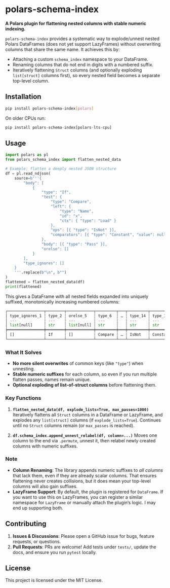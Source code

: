 # polars-schema-index

**A Polars plugin for flattening nested columns with stable numeric indexing.**

`polars-schema-index` provides a systematic way to explode/unnest nested Polars DataFrames (does not yet support LazyFrames) without overwriting columns that share the same name. It achieves this by:

- Attaching a custom `schema_index` namespace to your DataFrame.
- Renaming columns that do not end in digits with a numbered suffix.
- Iteratively flattening `Struct` columns (and optionally exploding `list[struct]` columns first), so every nested field becomes a separate top-level column.

## Installation

```bash
pip install polars-schema-index[polars]
```

On older CPUs run:

```python
pip install polars-schema-index[polars-lts-cpu]
```

## Usage

```python
import polars as pl
from polars_schema_index import flatten_nested_data

# Example: flatten a deeply nested JSON structure
df = pl.read_ndjson(
    source=b'''{
        "body": [
            {
                "type": "If",
                "test": {
                    "type": "Compare",
                    "left": {
                        "type": "Name",
                        "id": "x",
                        "ctx": { "type": "Load" }
                    },
                    "ops": [{ "type": "IsNot" }],
                    "comparators": [{ "type": "Constant", "value": null }]
                },
                "body": [{ "type": "Pass" }],
                "orelse": []
            }
        ],
        "type_ignores": []
    }
    '''.replace(b"\n", b"")
)
flattened = flatten_nested_data(df)
print(flattened)
```

This gives a DataFrame with all nested fields expanded into uniquely suffixed, monotonically
increasing numbered columns:

```python
┌────────────────┬────────┬────────────┬─────────┬───┬─────────┬──────────┬──────────┬─────────┐
│ type_ignores_1 ┆ type_2 ┆ orelse_5   ┆ type_6  ┆ … ┆ type_14 ┆ type_15  ┆ value_16 ┆ type_17 │
│ ---            ┆ ---    ┆ ---        ┆ ---     ┆   ┆ ---     ┆ ---      ┆ ---      ┆ ---     │
│ list[null]     ┆ str    ┆ list[null] ┆ str     ┆   ┆ str     ┆ str      ┆ null     ┆ str     │
╞════════════════╪════════╪════════════╪═════════╪═══╪═════════╪══════════╪══════════╪═════════╡
│ []             ┆ If     ┆ []         ┆ Compare ┆ … ┆ IsNot   ┆ Constant ┆ null     ┆ Load    │
└────────────────┴────────┴────────────┴─────────┴───┴─────────┴──────────┴──────────┴─────────┘
```

### What It Solves

- **No more silent overwrites** of common keys (like `"type"`) when unnesting.
- **Stable numeric suffixes** for each column, so even if you run multiple flatten passes, names remain unique.
- **Optional exploding of list-of-struct columns** before flattening them.

### Key Functions

1. **`flatten_nested_data(df, explode_lists=True, max_passes=1000)`**
   Iteratively flattens all `Struct` columns in a DataFrame or LazyFrame, and explodes any `list[struct]` columns (if `explode_lists=True`). Continues until no `Struct` columns remain (or `max_passes` is reached).

2. **`df.schema_index.append_unnest_relabel(df, column=...)`**
   Moves one column to the end via `.permute`, unnest it, then relabel newly created columns with numeric suffixes.

### Note

- **Column Renaming**: The library appends numeric suffixes to *all columns* that lack them, even if they are already scalar columns. That ensures flattening never creates collisions, but it does mean your top-level columns will also gain suffixes.
- **LazyFrame Support**: By default, the plugin is registered for `DataFrame`. If you want to use this on LazyFrames, you can register a similar namespace for `LazyFrame` or manually attach the plugin’s logic. I may end up supporting both.

## Contributing

1. **Issues & Discussions**: Please open a GitHub issue for bugs, feature requests, or questions.
2. **Pull Requests**: PRs are welcome! Add tests under `tests/`, update the docs, and ensure you run `pytest` locally.

## License

This project is licensed under the MIT License.

